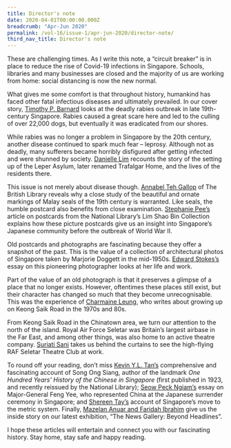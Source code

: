 ```yaml
---
title: Director's note
date: 2020-04-01T00:00:00.000Z
breadcrumb: "Apr-Jun 2020"
permalink: /vol-16/issue-1/apr-jun-2020/director-note/
third_nav_title: Director's note
---
```


These are challenging times. As I write this note, a “circuit breaker” is in place to reduce the rise of Covid-19 infections in Singapore. Schools, libraries and many businesses are closed and the majority of us are working from home: social distancing is now the new normal.

What gives me some comfort is that throughout history, humankind has faced other fatal infectious diseases and ultimately prevailed. In our cover story, [Timothy P. Barnard](/vol-16/issue-1/apr-jun-2020/mad-dogs) looks at the deadly rabies outbreak in late 19th-century Singapore. Rabies caused a great scare here and led to the culling of over 22,000 dogs, but eventually it was eradicated from our shores. 

While rabies was no longer a problem in Singapore by the 20th century, another disease continued to spark much fear – leprosy. Although not as deadly, many sufferers became horribly disfigured after getting infected and were shunned by society. [Danielle Lim](/vol-16/issue-1/apr-jun-2020/leprosy) recounts the story of the setting up of the Leper Asylum, later renamed Trafalgar Home, and the lives of the residents there. 

This issue is not merely about disease though. [Annabel Teh Gallop](/vol-16/issue-1/apr-jun-2020/malay-seals) of The British Library reveals why a close study of the beautiful and ornate markings of Malay seals of the 19th century is warranted. Like seals, the humble postcard also benefits from close examination. [Stephanie Pee’s](/vol-16/issue-1/apr-jun-2020/history-through-postcards) article on postcards from the National Library’s Lim Shao Bin Collection explains how these picture postcards give us an insight into Singapore’s Japanese community before the outbreak of World War II.

Old postcards and photographs are fascinating because they offer a snapshot of the past. This is the value of a collection of architectural photos of Singapore taken by Marjorie Doggett in the mid-1950s. [Edward Stokes’s](/vol-16/issue-1/apr-jun-2020/doggett) essay on this pioneering photographer looks at her life and work.

Part of the value of an old photograph is that it preserves a glimpse of a place that no longer exists. However, oftentimes these places still exist, but their character has changed so much that they become unrecognisable. This was the experience of [Charmaine Leung](/vol-16/issue-1/apr-jun-2020/keong-saik), who writes about growing up on Keong Saik Road in the 1970s and 80s. 

From Keong Saik Road in the Chinatown area, we turn our attention to the north of the island. Royal Air Force Seletar was Britain’s largest airbase in the Far East, and among other things, was also home to an active theatre company. [Suriati Sani](/vol-16/issue-1/apr-jun-2020/thespians) takes us behind the curtains to see the high-flying RAF Seletar Theatre Club at work.

To round off your reading, don’t miss [Kevin Y.L. Tan’s](/vol-16/issue-1/apr-jun-2020/king) comprehensive and fascinating account of Song Ong Siang, author of the landmark *One Hundred Years’ History of the Chinese in Singapore* (first published in 1923, and recently reissued by the National Library); [Seow Peck Ngiam’s](/vol-16/issue-1/apr-jun-2020/witness-to-history) essay on Major-General Feng Yee, who represented China at the Japanese surrender ceremony in Singapore; and [Shereen Tay’s](/vol-16/issue-1/apr-jun-2020/metric) account of Singapore’s move to the metric system. Finally, [Mazelan Anuar and Faridah Ibrahim](/vol-16/issue-1/apr-jun-2020/the-news-gallery) give us the inside story on our latest exhibition, “The News Gallery: Beyond Headlines”.

I hope these articles will entertain and connect you with our fascinating history. Stay home, stay safe and happy reading.

